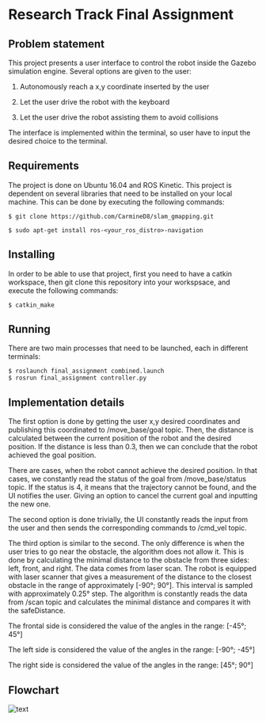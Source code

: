 # Research Track Final Assignment
## Problem statement
This project presents a user interface to control the robot inside the Gazebo simulation engine. Several options are given to the user:

1. Autonomously reach a x,y coordinate inserted by the user

2. Let the user drive the robot with the keyboard

3. Let the user drive the robot assisting them to avoid collisions 

The interface is implemented within the terminal, so user have to input the desired choice to the terminal. 

## Requirements
The project is done on Ubuntu 16.04 and ROS Kinetic. 
This project is dependent on several libraries that need to be installed on your local machine. This can be done by executing the following commands:

`
$ git clone https://github.com/CarmineD8/slam_gmapping.git
`

`
$ sudo apt-get install ros-<your_ros_distro>-navigation
`


## Installing 
In order to be able to use that project, first you need to have a catkin workspace, then git clone this repository into your workspsace, and execute the following commands:

`
$ catkin_make
`

## Running
There are two main processes that need to be launched, each in different terminals:
```
$ roslaunch final_assignment combined.launch 
$ rosrun final_assignment controller.py 
```

## Implementation details
The first option is done by getting the user x,y desired coordinates and publishing this coordinated to /move_base/goal topic. Then, the distance is calculated between the current position of the robot and the desired position. If the distance is less than 0.3, then we can conclude that the robot achieved the goal position.

There are cases, when the robot cannot achieve the desired position. In that cases, we constantly read the status of the goal from /move_base/status topic. If the status is 4, it means that the trajectory cannot be found, and the UI notifies the user. Giving an option to cancel the current goal and inputting the new one.

The second option is done trivially, the UI constantly reads the input from the user and then sends the corresponding commands to /cmd_vel topic.

The third option is similar to the second. The only difference is when the user tries to go near the obstacle, the algorithm does not allow it. This is done by calculating the minimal distance to the obstacle from three sides: left, front, and right. The data comes from laser scan. The robot is equipped with laser scanner that gives a measurement of the distance to the closest obstacle in the range of approximately [-90°; 90°]. This interval is sampled with approximately 0.25° step. The algorithm is constantly reads the data from /scan topic and calculates the minimal distance and compares it with the safeDistance.

The frontal side is considered the value of the angles in the range: [-45°; 45°]

The left side is considered the value of the angles in the range: [-90°; -45°]

The right side is considered the value of the angles in the range: [45°; 90°]

## Flowchart

![text](https://github.com/fenixkz/rt_third/blob/main/RT_3.png)
